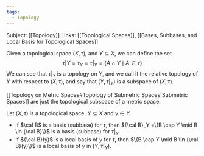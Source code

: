 ```yaml
---
tags:
  - Topology
---
```

Subject: [[Topology]]
Links: [[Topological Spaces]], [[Bases, Subbases, and Local Basis for Topological Spaces]]

Given a topological space $(X, \tau)$, and $Y \subseteq X$, we can define the set
$$
\tau|Y = \tau_Y = \tau|_Y = \{ A \cap Y \mid A  \in \tau\} 
$$
We can see that $\tau|_Y$ is a topology on $Y$, and we call it the relative topology of $Y$ with respect to $(X, \tau)$, and say that $(Y, \tau|_Y)$ is a subspace of $(X, \tau)$. 

[[Topology on Metric Spaces#Topology of Submetric Spaces|Submetric Spaces]] are just the topological subspace of a metric space. 

Let $(X, \tau)$ is a topological space, $Y\subseteq X$ and $y \in Y$.
- If $\cal B$ is a basis (subbase) for $\tau$, then ${\cal B}_Y =\{B \cap Y \mid B \in {\cal B}\}$ is a basis (subbase) for $\tau|_Y$ 
- If ${\cal B}(y)$ is a local basis of $y$ for $\tau$, then $\{B \cap Y \mid B \in {\cal B}(y)\}$ is a local basis of $y$ in $(Y, \tau|_Y)$.  
